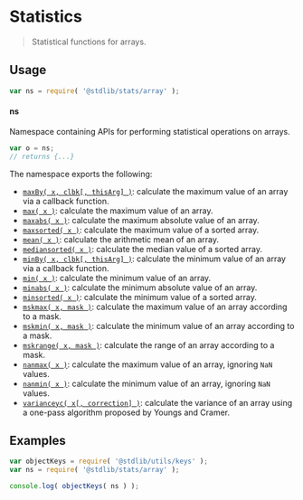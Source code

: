 <!--

@license Apache-2.0

Copyright (c) 2025 The Stdlib Authors.

Licensed under the Apache License, Version 2.0 (the "License");
you may not use this file except in compliance with the License.
You may obtain a copy of the License at

   http://www.apache.org/licenses/LICENSE-2.0

Unless required by applicable law or agreed to in writing, software
distributed under the License is distributed on an "AS IS" BASIS,
WITHOUT WARRANTIES OR CONDITIONS OF ANY KIND, either express or implied.
See the License for the specific language governing permissions and
limitations under the License.

-->

# Statistics

> Statistical functions for arrays.

<!-- Section to include introductory text. Make sure to keep an empty line after the intro `section` element and another before the `/section` close. -->

<section class="intro">

</section>

<!-- /.intro -->

<!-- Package usage documentation. -->

<section class="usage">

## Usage

```javascript
var ns = require( '@stdlib/stats/array' );
```

#### ns

Namespace containing APIs for performing statistical operations on arrays.

```javascript
var o = ns;
// returns {...}
```

The namespace exports the following:

<!-- <toc pattern="*"> -->

<div class="namespace-toc">

-   <span class="signature">[`maxBy( x, clbk[, thisArg] )`][@stdlib/stats/array/max-by]</span><span class="delimiter">: </span><span class="description">calculate the maximum value of an array via a callback function.</span>
-   <span class="signature">[`max( x )`][@stdlib/stats/array/max]</span><span class="delimiter">: </span><span class="description">calculate the maximum value of an array.</span>
-   <span class="signature">[`maxabs( x )`][@stdlib/stats/array/maxabs]</span><span class="delimiter">: </span><span class="description">calculate the maximum absolute value of an array.</span>
-   <span class="signature">[`maxsorted( x )`][@stdlib/stats/array/maxsorted]</span><span class="delimiter">: </span><span class="description">calculate the maximum value of a sorted array.</span>
-   <span class="signature">[`mean( x )`][@stdlib/stats/array/mean]</span><span class="delimiter">: </span><span class="description">calculate the arithmetic mean of an array.</span>
-   <span class="signature">[`mediansorted( x )`][@stdlib/stats/array/mediansorted]</span><span class="delimiter">: </span><span class="description">calculate the median value of a sorted array.</span>
-   <span class="signature">[`minBy( x, clbk[, thisArg] )`][@stdlib/stats/array/min-by]</span><span class="delimiter">: </span><span class="description">calculate the minimum value of an array via a callback function.</span>
-   <span class="signature">[`min( x )`][@stdlib/stats/array/min]</span><span class="delimiter">: </span><span class="description">calculate the minimum value of an array.</span>
-   <span class="signature">[`minabs( x )`][@stdlib/stats/array/minabs]</span><span class="delimiter">: </span><span class="description">calculate the minimum absolute value of an array.</span>
-   <span class="signature">[`minsorted( x )`][@stdlib/stats/array/minsorted]</span><span class="delimiter">: </span><span class="description">calculate the minimum value of a sorted array.</span>
-   <span class="signature">[`mskmax( x, mask )`][@stdlib/stats/array/mskmax]</span><span class="delimiter">: </span><span class="description">calculate the maximum value of an array according to a mask.</span>
-   <span class="signature">[`mskmin( x, mask )`][@stdlib/stats/array/mskmin]</span><span class="delimiter">: </span><span class="description">calculate the minimum value of an array according to a mask.</span>
-   <span class="signature">[`mskrange( x, mask )`][@stdlib/stats/array/mskrange]</span><span class="delimiter">: </span><span class="description">calculate the range of an array according to a mask.</span>
-   <span class="signature">[`nanmax( x )`][@stdlib/stats/array/nanmax]</span><span class="delimiter">: </span><span class="description">calculate the maximum value of an array, ignoring `NaN` values.</span>
-   <span class="signature">[`nanmin( x )`][@stdlib/stats/array/nanmin]</span><span class="delimiter">: </span><span class="description">calculate the minimum value of an array, ignoring `NaN` values.</span>
-   <span class="signature">[`varianceyc( x[, correction] )`][@stdlib/stats/array/varianceyc]</span><span class="delimiter">: </span><span class="description">calculate the variance of an array using a one-pass algorithm proposed by Youngs and Cramer.</span>

</div>

<!-- </toc> -->

</section>

<!-- /.usage -->

<!-- Package usage notes. Make sure to keep an empty line after the `section` element and another before the `/section` close. -->

<section class="notes">

</section>

<!-- /.notes -->

<!-- Package usage examples. -->

<section class="examples">

## Examples

<!-- TODO: better examples -->

<!-- eslint no-undef: "error" -->

```javascript
var objectKeys = require( '@stdlib/utils/keys' );
var ns = require( '@stdlib/stats/array' );

console.log( objectKeys( ns ) );
```

</section>

<!-- /.examples -->

<!-- Section for related `stdlib` packages. Do not manually edit this section, as it is automatically populated. -->

<section class="related">

</section>

<!-- /.related -->

<!-- Section for all links. Make sure to keep an empty line after the `section` element and another before the `/section` close. -->

<section class="links">

<!-- <toc-links> -->

[@stdlib/stats/array/max-by]: https://github.com/stdlib-js/stdlib/tree/develop/lib/node_modules/%40stdlib/stats/array/max-by

[@stdlib/stats/array/max]: https://github.com/stdlib-js/stdlib/tree/develop/lib/node_modules/%40stdlib/stats/array/max

[@stdlib/stats/array/maxabs]: https://github.com/stdlib-js/stdlib/tree/develop/lib/node_modules/%40stdlib/stats/array/maxabs

[@stdlib/stats/array/maxsorted]: https://github.com/stdlib-js/stdlib/tree/develop/lib/node_modules/%40stdlib/stats/array/maxsorted

[@stdlib/stats/array/mean]: https://github.com/stdlib-js/stdlib/tree/develop/lib/node_modules/%40stdlib/stats/array/mean

[@stdlib/stats/array/mediansorted]: https://github.com/stdlib-js/stdlib/tree/develop/lib/node_modules/%40stdlib/stats/array/mediansorted

[@stdlib/stats/array/min-by]: https://github.com/stdlib-js/stdlib/tree/develop/lib/node_modules/%40stdlib/stats/array/min-by

[@stdlib/stats/array/min]: https://github.com/stdlib-js/stdlib/tree/develop/lib/node_modules/%40stdlib/stats/array/min

[@stdlib/stats/array/minabs]: https://github.com/stdlib-js/stdlib/tree/develop/lib/node_modules/%40stdlib/stats/array/minabs

[@stdlib/stats/array/minsorted]: https://github.com/stdlib-js/stdlib/tree/develop/lib/node_modules/%40stdlib/stats/array/minsorted

[@stdlib/stats/array/mskmax]: https://github.com/stdlib-js/stdlib/tree/develop/lib/node_modules/%40stdlib/stats/array/mskmax

[@stdlib/stats/array/mskmin]: https://github.com/stdlib-js/stdlib/tree/develop/lib/node_modules/%40stdlib/stats/array/mskmin

[@stdlib/stats/array/mskrange]: https://github.com/stdlib-js/stdlib/tree/develop/lib/node_modules/%40stdlib/stats/array/mskrange

[@stdlib/stats/array/nanmax]: https://github.com/stdlib-js/stdlib/tree/develop/lib/node_modules/%40stdlib/stats/array/nanmax

[@stdlib/stats/array/nanmin]: https://github.com/stdlib-js/stdlib/tree/develop/lib/node_modules/%40stdlib/stats/array/nanmin

[@stdlib/stats/array/varianceyc]: https://github.com/stdlib-js/stdlib/tree/develop/lib/node_modules/%40stdlib/stats/array/varianceyc

<!-- </toc-links> -->

</section>

<!-- /.links -->
